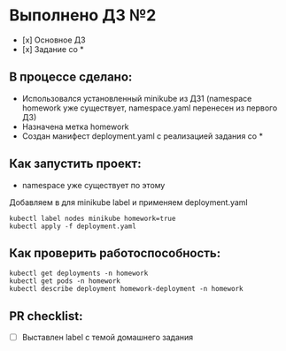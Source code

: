 # Выполнено ДЗ №2

 - [х] Основное ДЗ
 - [х] Задание со *

## В процессе сделано:
 - Использовался установленный minikube из ДЗ1 (namespace homework уже существует, namespace.yaml перенесен из первого ДЗ)
 - Назначена метка homework
 - Создан манифест deployment.yaml с реализацией задания со *

## Как запустить проект:
 - namespace уже существует по этому
 
Добавляем в для minikube label и применяем deployment.yaml
```
kubectl label nodes minikube homework=true
kubectl apply -f deployment.yaml
```
## Как проверить работоспособность:
```
kubectl get deployments -n homework
kubectl get pods -n homework
kubectl describe deployment homework-deployment -n homework
```

## PR checklist:
 - [ ] Выставлен label с темой домашнего задания
